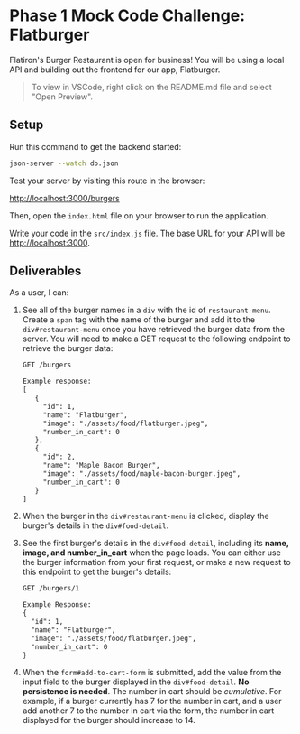 # Phase 1 Mock Code Challenge: Flatburger

Flatiron's Burger Restaurant is open for business! You will be using a local API and building out the frontend for our app, Flatburger.

> To view in VSCode, right click on the README.md file and select "Open Preview".

## Setup

Run this command to get the backend started:

```sh
json-server --watch db.json
```

Test your server by visiting this route in the browser:

[http://localhost:3000/burgers](http://localhost:3000/burgers)

Then, open the `index.html` file on your browser to run the application.

Write your code in the `src/index.js` file. The base URL for your API will be
[http://localhost:3000](http://localhost:3000).

## Deliverables

As a user, I can:

1. See all of the burger names in a `div` with the id of `restaurant-menu`. Create a `span` tag with the name of the burger and add it to the `div#restaurant-menu` once you have retrieved the burger data from the server. You
   will need to make a GET request to the following endpoint to retrieve the
   burger data:

   ```txt
   GET /burgers

   Example response:
   [
      {
        "id": 1,
        "name": "Flatburger",
        "image": "./assets/food/flatburger.jpeg",
        "number_in_cart": 0
      },
      {
        "id": 2,
        "name": "Maple Bacon Burger",
        "image": "./assets/food/maple-bacon-burger.jpeg",
        "number_in_cart": 0
      }
   ]
   ```

2. When the burger in the `div#restaurant-menu` is clicked, display the burger's details in the `div#food-detail`.

3. See the first burger's details in the `div#food-detail`, including its **name, image,
   and number_in_cart** when the page loads. You can either use the burger information from your first request, or make a new request to this endpoint to get the burger's details:

   ```txt
   GET /burgers/1

   Example Response:
   {
     "id": 1,
     "name": "Flatburger",
     "image": "./assets/food/flatburger.jpeg",
     "number_in_cart": 0
   }
   ```

4. When the `form#add-to-cart-form` is submitted, add the value from the input field to the burger displayed in the `div#food-detail`. **No persistence is needed**. The number in cart should be _cumulative_. For example, if a burger currently has 7 for the number in cart, and a user add another 7 to the number in cart via the form, the number in cart displayed for the burger should increase to 14.